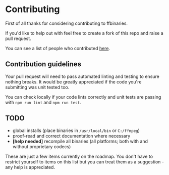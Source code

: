 # Contributing

First of all thanks for considering contributing to ffbinaries.

If you'd like to help out with feel free to create a fork of this repo
and raise a pull request.

You can see a list of people who contributed [here](https://github.com/vot/ffbinaries-node/graphs/contributors).


## Contribution guidelines

Your pull request will need to pass automated linting and testing
to ensure nothing breaks.
It would be greatly appreciated if the code you're submitting was unit tested too.

You can check locally if your code lints correctly and unit tests are passing
with `npm run lint` and `npm run test`.


## TODO

* global installs (place binaries in `/usr/local/bin` or `C:/ffmpeg`)
* proof-read and correct documentation where necessary
* **[help needed]** recompile all binaries (all platforms; both with and without proprietary codecs)

These are just a few items currently on the roadmap.
You don't have to restrict yourself to items on this list but you can
treat them as a suggestion - any help is appreciated.
